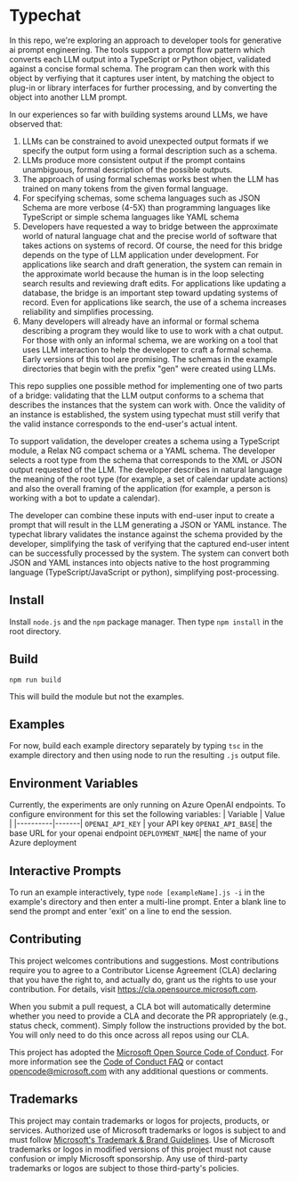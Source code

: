 # Typechat
In this repo, we're exploring an approach to developer tools for generative ai prompt engineering.  The tools support a prompt flow pattern which converts each LLM output into a TypeScript or Python object, validated against a concise formal schema. The program can then work with this object by verfiying that it captures user intent, by matching the object to plug-in or library interfaces for further processing, and by converting the object into another LLM prompt.

In our experiences so far with building systems around LLMs, we have observed that:
1. LLMs can be constrained to avoid unexpected output formats if we specify the output form using a formal description such as a schema.
2. LLMs produce more consistent output if the prompt contains unambiguous, formal description of the possible outputs.
3. The approach of using formal schemas works best when the LLM has trained on many tokens from the given formal language.
4. For specifying schemas, some schema languages such as JSON Schema are more verbose (4-5X) than programming languages like TypeScript or simple schema languages like YAML schema  
5. Developers have requested a way to bridge between the approximate world of natural language chat and the precise world of software that takes actions on systems of record. Of course, the need for this bridge depends on the type of LLM application under development. For applications like search and draft generation, the system can remain in the approximate world because the human is in the loop selecting search results and reviewing draft edits.  For applications like updating a database, the bridge is an important step toward updating systems of record. Even for applications like search, the use of a schema increases reliability and simplifies processing.
6. Many developers will already have an informal or formal schema describing a program they would like to use to work with a chat output. For those with only an informal schema, we are working on a tool that uses LLM interaction to help the developer to craft a formal schema. Early versions of this tool are promising. The schemas in the example directories that begin with the prefix "gen" were created using LLMs. 

This repo supplies one possible method for implementing one of two parts of a bridge: validating that the LLM output conforms to a schema that describes the instances that the system can work with.  Once the validity of an instance is established, the system using typechat must still verify that the valid instance corresponds to the end-user's actual intent. 

To support validation, the developer creates a schema using a TypeScript module, a Relax NG compact schema or a YAML schema. The developer selects a root type from the schema that corresponds to the XML or JSON output requested of the LLM.  The developer describes in natural language the meaning of the root type (for example, a set of calendar update actions) and also the overall framing of the application (for example, a person is working with a bot to update a calendar).  

The developer can combine these inputs with end-user input to create a prompt that will result in the LLM generating a JSON or YAML instance. The typechat library validates the instance against the schema provided by the developer, simplifying the task of verifying that the captured end-user intent can be successfully processed by the system. The system can convert both JSON and YAML instances into objects native to the host programming language (TypeScript/JavaScript or python), simplifying post-processing.
## Install
Install `node.js` and the `npm` package manager.  Then type `npm install` in the root directory.
## Build
```     
npm run build
```
This will build the module but not the examples. 
## Examples
For now, build each example directory separately by typing `tsc` in the example directory and then using node to run the resulting `.js` output file.

## Environment Variables
Currently, the experiments are only running on Azure OpenAI endpoints.  To configure environment for this set the following variables:
| Variable | Value |
|----------|-------|
`OPENAI_API_KEY` | your API key
`OPENAI_API_BASE`| the base URL for your openai endpoint
`DEPLOYMENT_NAME`| the name of your Azure deployment

## Interactive Prompts
To run an example interactively, type `node [exampleName].js -i` in the example's directory and then enter a multi-line prompt. Enter a blank line to send the prompt and enter 'exit' on a line to end the session.

## Contributing

This project welcomes contributions and suggestions.  Most contributions require you to agree to a
Contributor License Agreement (CLA) declaring that you have the right to, and actually do, grant us
the rights to use your contribution. For details, visit https://cla.opensource.microsoft.com.

When you submit a pull request, a CLA bot will automatically determine whether you need to provide
a CLA and decorate the PR appropriately (e.g., status check, comment). Simply follow the instructions
provided by the bot. You will only need to do this once across all repos using our CLA.

This project has adopted the [Microsoft Open Source Code of Conduct](https://opensource.microsoft.com/codeofconduct/).
For more information see the [Code of Conduct FAQ](https://opensource.microsoft.com/codeofconduct/faq/) or
contact [opencode@microsoft.com](mailto:opencode@microsoft.com) with any additional questions or comments.

## Trademarks

This project may contain trademarks or logos for projects, products, or services. Authorized use of Microsoft 
trademarks or logos is subject to and must follow 
[Microsoft's Trademark & Brand Guidelines](https://www.microsoft.com/en-us/legal/intellectualproperty/trademarks/usage/general).
Use of Microsoft trademarks or logos in modified versions of this project must not cause confusion or imply Microsoft sponsorship.
Any use of third-party trademarks or logos are subject to those third-party's policies.
